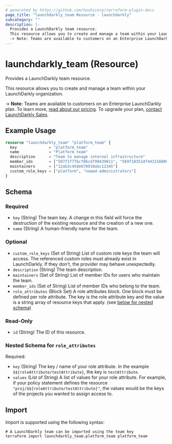 ```yaml
---
# generated by https://github.com/hashicorp/terraform-plugin-docs
page_title: "launchdarkly_team Resource - launchdarkly"
subcategory: ""
description: |-
  Provides a LaunchDarkly team resource.
  This resource allows you to create and manage a team within your LaunchDarkly organization.
  -> Note: Teams are available to customers on an Enterprise LaunchDarkly plan. To learn more, read about our pricing https://launchdarkly.com/pricing/. To upgrade your plan, contact LaunchDarkly Sales https://launchdarkly.com/contact-sales/.
---
```


# launchdarkly_team (Resource)

Provides a LaunchDarkly team resource.

This resource allows you to create and manage a team within your LaunchDarkly organization.

-> **Note:** Teams are available to customers on an Enterprise LaunchDarkly plan. To learn more, [read about our pricing](https://launchdarkly.com/pricing/). To upgrade your plan, [contact LaunchDarkly Sales](https://launchdarkly.com/contact-sales/).

## Example Usage

```terraform
resource "launchdarkly_team" "platform_team" {
  key              = "platform_team"
  name             = "Platform team"
  description      = "Team to manage internal infrastructure"
  member_ids       = ["507f1f77bcf86cd799439011", "569f183514f4432160000007"]
  maintainers      = ["12ab3c45de678910abc12345"]
  custom_role_keys = ["platform", "nomad-administrators"]
}
```

<!-- schema generated by tfplugindocs -->
## Schema

### Required

- `key` (String) The team key. A change in this field will force the destruction of the existing resource and the creation of a new one.
- `name` (String) A human-friendly name for the team.

### Optional

- `custom_role_keys` (Set of String) List of custom role keys the team will access. The referenced custom roles must already exist in LaunchDarkly. If they don't, the provider may behave unexpectedly.
- `description` (String) The team description.
- `maintainers` (Set of String) List of member IDs for users who maintain the team.
- `member_ids` (Set of String) List of member IDs who belong to the team.
- `role_attributes` (Block Set) A role attributes block. One block must be defined per role attribute. The key is the role attribute key and the value is a string array of resource keys that apply. (see [below for nested schema](#nestedblock--role_attributes))

### Read-Only

- `id` (String) The ID of this resource.

<a id="nestedblock--role_attributes"></a>
### Nested Schema for `role_attributes`

Required:

- `key` (String) The key / name of your role attribute. In the example `$${roleAttribute/testAttribute}`, the key is `testAttribute`.
- `values` (List of String) A list of values for your role attribute. For example, if your policy statement defines the resource `"proj/$${roleAttribute/testAttribute}"`, the values would be the keys of the projects you wanted to assign access to.

## Import

Import is supported using the following syntax:

```shell
# A LaunchDarkly team can be imported using the team key
terraform import launchdarkly_team.platform_team platform_team
```
